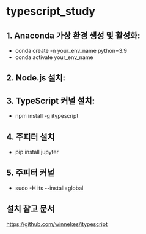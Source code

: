 # typescript_study


## 1. Anaconda 가상 환경 생성 및 활성화:

- conda create -n your_env_name python=3.9
- conda activate your_env_name

## 2. Node.js 설치:

## 3. TypeScript 커널 설치:

- npm install -g itypescript

## 4. 주피터 설치 
- pip install jupyter

## 5. 주피터 커널 
- sudo -H its --install=global

## 설치 참고 문서 
https://github.com/winnekes/itypescript
